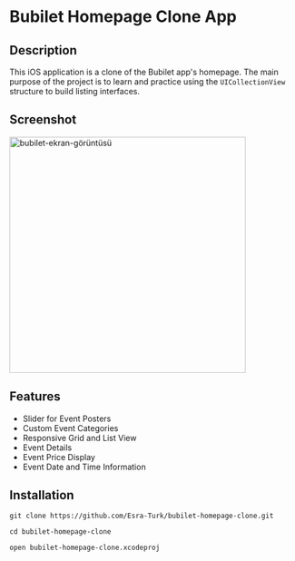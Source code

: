 #  Bubilet Homepage Clone App

## Description

This iOS application is a clone of the Bubilet app's homepage. The main purpose of the project is to learn and practice using the `UICollectionView` structure to build listing interfaces.

## Screenshot

<img width="416" alt="bubilet-ekran-görüntüsü" src="https://github.com/user-attachments/assets/7f96eff7-bc74-4d00-b9cf-cebcd0e8e373">

## Features

- Slider for Event Posters
- Custom Event Categories
- Responsive Grid and List View
- Event Details
- Event Price Display
- Event Date and Time Information

## Installation

``` 
git clone https://github.com/Esra-Turk/bubilet-homepage-clone.git
    
cd bubilet-homepage-clone

open bubilet-homepage-clone.xcodeproj

``` 
